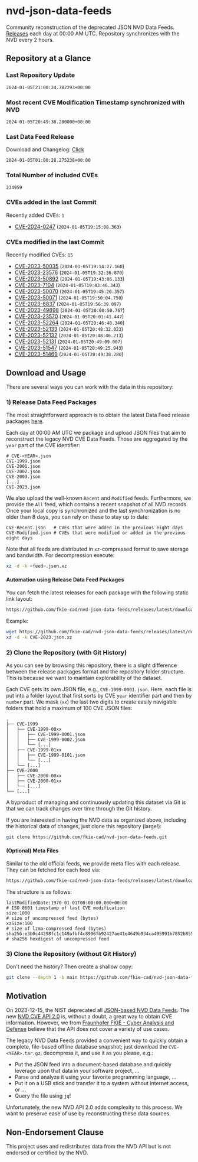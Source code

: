 # nvd-json-data-feeds

Community reconstruction of the deprecated JSON NVD Data Feeds. 
[Releases](https://github.com/fkie-cad/nvd-json-data-feeds/releases/latest) each day at 00:00 AM UTC.
Repository synchronizes with the NVD every 2 hours.

## Repository at a Glance

### Last Repository Update

```plain
2024-01-05T21:00:24.782293+00:00
```

### Most recent CVE Modification Timestamp synchronized with NVD

```plain
2024-01-05T20:49:38.280000+00:00
```

### Last Data Feed Release

Download and Changelog: [Click](https://github.com/fkie-cad/nvd-json-data-feeds/releases/latest)

```plain
2024-01-05T01:00:28.275238+00:00
```

### Total Number of included CVEs

```plain
234959
```

### CVEs added in the last Commit

Recently added CVEs: `1`

* [CVE-2024-0247](CVE-2024/CVE-2024-02xx/CVE-2024-0247.json) (`2024-01-05T19:15:08.363`)


### CVEs modified in the last Commit

Recently modified CVEs: `15`

* [CVE-2023-50035](CVE-2023/CVE-2023-500xx/CVE-2023-50035.json) (`2024-01-05T19:14:27.160`)
* [CVE-2023-23576](CVE-2023/CVE-2023-235xx/CVE-2023-23576.json) (`2024-01-05T19:32:36.870`)
* [CVE-2023-50892](CVE-2023/CVE-2023-508xx/CVE-2023-50892.json) (`2024-01-05T19:43:06.133`)
* [CVE-2023-7104](CVE-2023/CVE-2023-71xx/CVE-2023-7104.json) (`2024-01-05T19:43:46.343`)
* [CVE-2023-50070](CVE-2023/CVE-2023-500xx/CVE-2023-50070.json) (`2024-01-05T19:45:20.357`)
* [CVE-2023-50071](CVE-2023/CVE-2023-500xx/CVE-2023-50071.json) (`2024-01-05T19:50:04.750`)
* [CVE-2023-6837](CVE-2023/CVE-2023-68xx/CVE-2023-6837.json) (`2024-01-05T19:56:39.097`)
* [CVE-2023-49898](CVE-2023/CVE-2023-498xx/CVE-2023-49898.json) (`2024-01-05T20:00:50.767`)
* [CVE-2023-23570](CVE-2023/CVE-2023-235xx/CVE-2023-23570.json) (`2024-01-05T20:01:41.447`)
* [CVE-2023-52264](CVE-2023/CVE-2023-522xx/CVE-2023-52264.json) (`2024-01-05T20:46:48.340`)
* [CVE-2023-52133](CVE-2023/CVE-2023-521xx/CVE-2023-52133.json) (`2024-01-05T20:48:32.023`)
* [CVE-2023-52132](CVE-2023/CVE-2023-521xx/CVE-2023-52132.json) (`2024-01-05T20:48:46.213`)
* [CVE-2023-52131](CVE-2023/CVE-2023-521xx/CVE-2023-52131.json) (`2024-01-05T20:49:09.007`)
* [CVE-2023-51547](CVE-2023/CVE-2023-515xx/CVE-2023-51547.json) (`2024-01-05T20:49:25.943`)
* [CVE-2023-51469](CVE-2023/CVE-2023-514xx/CVE-2023-51469.json) (`2024-01-05T20:49:38.280`)


## Download and Usage

There are several ways you can work with the data in this repository:

### 1) Release Data Feed Packages

The most straightforward approach is to obtain the latest Data Feed release packages [here](https://github.com/fkie-cad/nvd-json-data-feeds/releases/latest).

Each day at 00:00 AM UTC we package and upload JSON files that aim to reconstruct the legacy NVD CVE Data Feeds.
Those are aggregated by the `year` part of the CVE identifier:

```
# CVE-<YEAR>.json
CVE-1999.json
CVE-2001.json
CVE-2002.json
CVE-2003.json
[...]
CVE-2023.json
```

We also upload the well-known `Recent` and `Modified` feeds.
Furthermore, we provide the `All` feed, which contains a recent snapshot of all NVD records.
Once your local copy is synchronized and the last synchronization is no older than 8 days, you can rely on these to stay up to date:

```plain
CVE-Recent.json   # CVEs that were added in the previous eight days
CVE-Modified.json # CVEs that were modified or added in the previous eight days
```

Note that all feeds are distributed in `xz`-compressed format to save storage and bandwidth.
For decompression execute:

```sh
xz -d -k <feed>.json.xz
```


#### Automation using Release Data Feed Packages

You can fetch the latest releases for each package with the following static link layout:

```sh
https://github.com/fkie-cad/nvd-json-data-feeds/releases/latest/download/CVE-<YEAR>.json.xz
```

Example:

```sh
wget https://github.com/fkie-cad/nvd-json-data-feeds/releases/latest/download/CVE-2023.json.xz
xz -d -k CVE-2023.json.xz
```



### 2) Clone the Repository (with Git History)

As you can see by browsing this repository, there is a slight difference between the release packages format and the repository folder structure.
This is because we want to maintain explorability of the dataset.

Each CVE gets its own JSON file, e.g., `CVE-1999-0001.json`.
Here, each file is put into a folder layout that first sorts by CVE `year` identifier part and then by `number` part.
We mask (`xx`) the last two digits to create easily navigable folders that hold a maximum of 100 CVE JSON files:

```plain
.
├── CVE-1999
│   ├── CVE-1999-00xx
│   │   ├── CVE-1999-0001.json
│   │   ├── CVE-1999-0002.json
│   │   └── [...]
│   ├── CVE-1999-01xx
│   │   ├── CVE-1999-0101.json
│   │   └── [...]
│   └── [...]
├── CVE-2000
│   ├── CVE-2000-00xx
│   ├── CVE-2000-01xx
│   └── [...]
└── [...]
```

A byproduct of managing and continuously updating this dataset via Git is that we can track changes over time through the Git history.

If you are interested in having the NVD data as organized above, including the historical data of changes, just clone this repository (large!):

```sh
git clone https://github.com/fkie-cad/nvd-json-data-feeds.git
```

#### (Optional) Meta Files

Similar to the old official feeds, we provide meta files with each release. They can be fetched for each feed via:

```sh
https://github.com/fkie-cad/nvd-json-data-feeds/releases/latest/download/CVE-<YEAR>.meta
```

The structure is as follows:

```plain
lastModifiedDate:1970-01-01T00:00:00.000+00:00                          # ISO 8601 timestamp of last CVE modification
size:1000                                                               # size of uncompressed feed (bytes)
xzSize:100                                                              # size of lzma-compressed feed (bytes)
sha256:e3b0c44298fc1c149afbf4c8996fb92427ae41e4649b934ca495991b7852b855 # sha256 hexdigest of uncompressed feed
```


### 3) Clone the Repository (without Git History)

Don't need the history? Then create a shallow copy:

```sh
git clone --depth 1 -b main https://github.com/fkie-cad/nvd-json-data-feeds.git
```

## Motivation

On 2023-12-15, the NIST deprecated all [JSON-based NVD Data Feeds](https://nvd.nist.gov/vuln/data-feeds#divRetirementBanner-1).
The new [NVD CVE API 2.0](https://nvd.nist.gov/developers/vulnerabilities) is, without a doubt, a great way to obtain CVE information.
However, we from [Fraunhofer FKIE - Cyber Analysis and Defense](https://www.fkie.fraunhofer.de/en/departments/cad.html) believe that the API does not cover a variety of use cases.

The legacy NVD Data Feeds provided a convenient way to quickly obtain a complete, file-based offline database snapshot; just download the `CVE-<YEAR>.tar.gz`, decompress it, and use it as you please, e.g.:

* Put the JSON feed into a document-based database and quickly leverage upon that data in your software project, ...
* Parse and analyze it using your favorite programming language, ...
* Put it on a USB stick and transfer it to a system without internet access, or ...
* Query the file using `jq`!

Unfortunately, the new NVD API 2.0 adds complexity to this process.
We want to preserve ease of use by reconstructing these data sources.

## Non-Endorsement Clause

This project uses and redistributes data from the NVD API but is not endorsed or certified by the NVD.